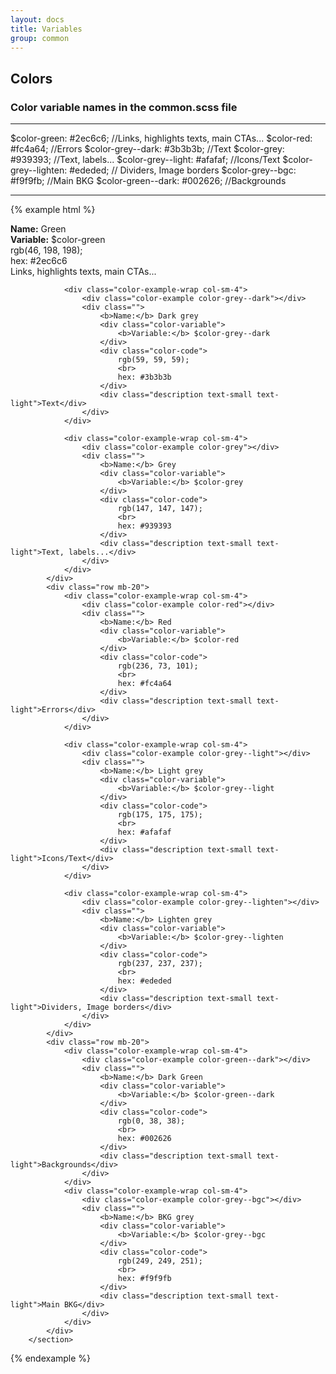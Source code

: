 ```yaml
---
layout: docs
title: Variables
group: common
---
```


## Colors

### Color variable names in the common.scss file
<hr>
	$color-green: #2ec6c6; //Links, highlights texts, main CTAs...
	$color-red: #fc4a64; //Errors
	$color-grey--dark: #3b3b3b; //Text
	$color-grey: #939393; //Text, labels...
	$color-grey--light: #afafaf; //Icons/Text
	$color-grey--lighten: #ededed; // Dividers, Image borders
	$color-grey--bgc: #f9f9fb; //Main BKG
	$color-green--dark: #002626; //Backgrounds
<hr>

{% example html %}
        <section class="test text-center">
            <div class="row mt-20 mb-20">
                <div class="color-example-wrap col-sm-4">
                    <div class="color-example color-green"></div>
                    <div class="">
                        <b>Name:</b> Green
                        <div class="color-variable">
                            <b>Variable:</b> $color-green
                        </div>
                        <div class="color-code">
                            rgb(46, 198, 198);
                            <br>
                            hex: #2ec6c6
                        </div>
                        <div class="description text-small text-light">Links, highlights texts, main CTAs...</div>
                    </div>
                </div>

                <div class="color-example-wrap col-sm-4">
                    <div class="color-example color-grey--dark"></div>
                    <div class="">
                        <b>Name:</b> Dark grey
                        <div class="color-variable">
                            <b>Variable:</b> $color-grey--dark
                        </div>
                        <div class="color-code">
                            rgb(59, 59, 59);
                            <br>
                            hex: #3b3b3b
                        </div>
                        <div class="description text-small text-light">Text</div>
                    </div>
                </div>

                <div class="color-example-wrap col-sm-4">
                    <div class="color-example color-grey"></div>
                    <div class="">
                        <b>Name:</b> Grey
                        <div class="color-variable">
                            <b>Variable:</b> $color-grey
                        </div>
                        <div class="color-code">
                            rgb(147, 147, 147);
                            <br>
                            hex: #939393
                        </div>
                        <div class="description text-small text-light">Text, labels...</div>
                    </div>
                </div>
            </div>
            <div class="row mb-20">
                <div class="color-example-wrap col-sm-4">
                    <div class="color-example color-red"></div>
                    <div class="">
                        <b>Name:</b> Red
                        <div class="color-variable">
                            <b>Variable:</b> $color-red
                        </div>
                        <div class="color-code">
                            rgb(236, 73, 101);
                            <br>
                            hex: #fc4a64
                        </div>
                        <div class="description text-small text-light">Errors</div>
                    </div>
                </div>

                <div class="color-example-wrap col-sm-4">
                    <div class="color-example color-grey--light"></div>
                    <div class="">
                        <b>Name:</b> Light grey
                        <div class="color-variable">
                            <b>Variable:</b> $color-grey--light
                        </div>
                        <div class="color-code">
                            rgb(175, 175, 175);
                            <br>
                            hex: #afafaf
                        </div>
                        <div class="description text-small text-light">Icons/Text</div>
                    </div>
                </div>

                <div class="color-example-wrap col-sm-4">
                    <div class="color-example color-grey--lighten"></div>
                    <div class="">
                        <b>Name:</b> Lighten grey
                        <div class="color-variable">
                            <b>Variable:</b> $color-grey--lighten
                        </div>
                        <div class="color-code">
                            rgb(237, 237, 237);
                            <br>
                            hex: #ededed
                        </div>
                        <div class="description text-small text-light">Dividers, Image borders</div>
                    </div>
                </div>
            </div>
            <div class="row mb-20">
                <div class="color-example-wrap col-sm-4">
                    <div class="color-example color-green--dark"></div>
                    <div class="">
                        <b>Name:</b> Dark Green
                        <div class="color-variable">
                            <b>Variable:</b> $color-green--dark
                        </div>
                        <div class="color-code">
                            rgb(0, 38, 38);
                            <br>
                            hex: #002626
                        </div>
                        <div class="description text-small text-light">Backgrounds</div>
                    </div>
                </div>
                <div class="color-example-wrap col-sm-4">
                    <div class="color-example color-grey--bgc"></div>
                    <div class="">
                        <b>Name:</b> BKG grey
                        <div class="color-variable">
                            <b>Variable:</b> $color-grey--bgc
                        </div>
                        <div class="color-code">
                            rgb(249, 249, 251);
                            <br>
                            hex: #f9f9fb
                        </div>
                        <div class="description text-small text-light">Main BKG</div>
                    </div>
                </div>
            </div>
        </section>
{% endexample %}